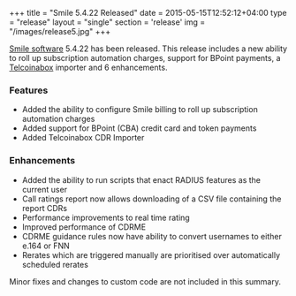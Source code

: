 +++
title = "Smile 5.4.22 Released"
date = 2015-05-15T12:52:12+04:00
type = "release"
layout = "single"
section = 'release'
img = "/images/release5.jpg"
+++

<a href="/solutions/smile/">Smile software</a> 5.4.22 has been released. This release includes a new ability to roll up subscription automation charges, support for BPoint payments, a <a href="http://www.telcoinabox.com.au" target="_blank" rel="noopener noreferrer">Telcoinabox</a> importer and 6 enhancements.

<h3>Features</h3>
<ul>
<li>Added the ability to configure Smile billing to roll up subscription automation charges</li>
<li>Added support for BPoint (CBA) credit card and token payments</li>
<li>Added Telcoinabox CDR Importer</li>
</ul>
<h3>Enhancements</h3>
<ul>
<li>Added the ability to run scripts that enact RADIUS features as the current user</li>
<li>Call ratings report now allows downloading of a CSV file containing the report CDRs</li>
<li>Performance improvements to real time rating</li>
<li>Improved performance of CDRME</li>
<li>CDRME guidance rules now have ability to convert usernames to either e.164 or FNN</li>
<li>Rerates which are triggered manually are prioritised over automatically scheduled rerates</li>
</ul>

Minor fixes and changes to custom code are not included in this summary.